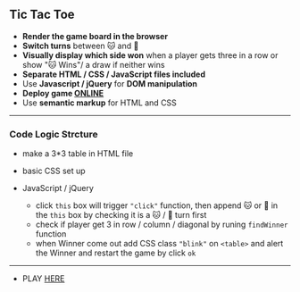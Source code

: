 ## **Tic Tac Toe**

- **Render the game board in the browser**
- **Switch turns** between 🐱 and 🐶
- **Visually display which side won** when a player gets three in a row or show "🐱 Wins"/ a draw if neither wins
- **Separate HTML / CSS / JavaScript files included**
- Use **Javascript / jQuery** for **DOM manipulation**
- **Deploy game [ONLINE](https://smartnelly.github.io/Tic-Tac-Toe-Game/)**
- Use **semantic markup** for HTML and CSS

---

### Code Logic Strcture

- make a 3\*3 table in HTML file
- basic CSS set up
- JavaScript / jQuery

  - click `this` box will trigger `"click"` function, then append 🐱 or 🐶 in the `this` box by checking it is a 🐱 / 🐶 turn first
  - check if player get 3 in row / column / diagonal by runing `findWinner` function
  - when Winner come out add CSS class `"blink"` on `<table>` and alert the Winner and restart the game by click `ok`

---

- PLAY [HERE](https://smartnelly.github.io/Tic-Tac-Toe-Game/)
